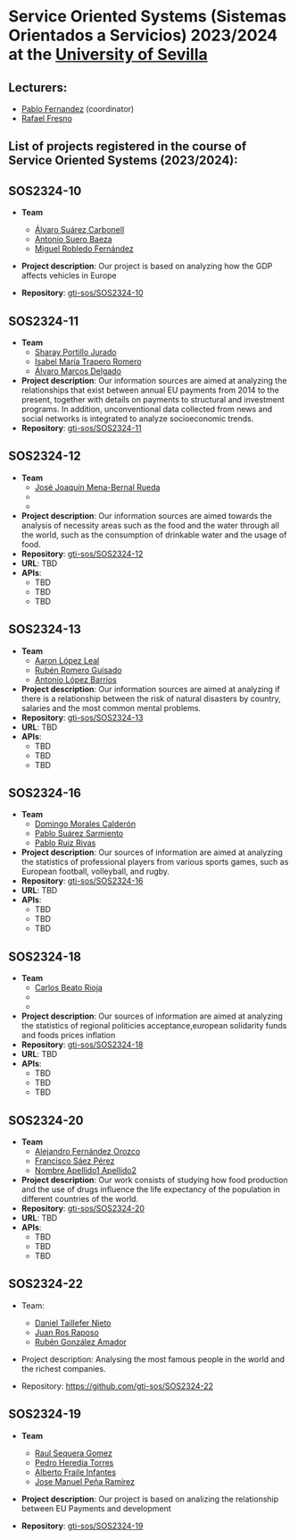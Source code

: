 Service Oriented Systems (Sistemas Orientados a Servicios) 2023/2024 at the [University of Sevilla](https://www.us.es)
====================

Lecturers:
--
 - [Pablo Fernandez](https://github.com/pafmon) (coordinator)
 - [Rafael Fresno](https://github.com/raffrearaUS)
 

List of projects registered in the course of **Service Oriented Systems** (2023/2024):
--

## SOS2324-10

- **Team**
  - [Álvaro Suárez Carbonell](https://github.com/suarovski)
  - [Antonio Suero Baeza](https://github.com/antsuebae)
  - [Miguel Robledo Fernández](https://github.com/g3nesis333)

- **Project description**: Our project is based on analyzing how the GDP affects vehicles in Europe

- **Repository**: [gti-sos/SOS2324-10](https://github.com/gti-sos/SOS2324-10)

## SOS2324-11

- **Team**
  - [Sharay Portillo Jurado](https://github.com/Sharay07)
  - [Isabel María Trapero Romero](https://github.com/isabeltrapero)
  - [Álvaro Marcos Delgado](https://github.com/markete03)
- **Project description**: Our information sources are aimed at analyzing the relationships that exist between annual EU payments from 2014 to the present, together with details on payments to structural and investment programs. In addition, unconventional data collected from news and social networks is integrated to analyze socioeconomic trends.
- **Repository**: [gti-sos/SOS2324-11](https://github.com/gti-sos/SOS2324-11)

## SOS2324-12
- **Team**
  - [José Joaquín Mena-Bernal Rueda](https://github.com/josmenrue)
  - 
  - 
- **Project description**: Our information sources are aimed towards the analysis of necessity areas such as the food and the water through all the world, such as the consumption of drinkable water and the usage of food.
- **Repository**: [gti-sos/SOS2324-12](https://github.com/gti-sos/SOS2324-12)
- **URL**: TBD
-  **APIs**:
    - TBD
    - TBD
    - TBD

## SOS2324-13

- **Team**
  - [Aaron López Leal](https://github.com/aaronlopezleal)
  - [Rubén Romero Guisado](https://github.com/rubromgui)
  - [Antonio López Barrios](https://github.com/antlopbar)
- **Project description**: Our information sources are aimed at analyzing if there is a relationship between the risk of natural disasters by country, salaries and the most common mental problems.
- **Repository**: [gti-sos/SOS2324-13](https://github.com/gti-sos/SOS2324-13)
- **URL**: TBD
-  **APIs**:
    - TBD
    - TBD
    - TBD

## SOS2324-16

- **Team**
   - [Domingo Morales Calderón](https://github.com/Domingo-Morales-TI-Grupo4)
   - [Pablo Suárez Sarmiento](https://github.com/Pablosuasar)
   - [Pablo Ruiz Rivas](https://github.com/pablorivast)
- **Project description**: Our sources of information are aimed at analyzing the statistics of professional players from various sports games, such as European football, volleyball, and rugby.
- **Repository**: [gti-sos/SOS2324-16](https://github.com/gti-sos/SOS2324-16)
- **URL**: TBD
-  **APIs**:
    - TBD
    - TBD
    - TBD



## SOS2324-18

- **Team**
   - [Carlos Beato Rioja](https://github.com/carbeario)
   - []()
   - []()
- **Project description**: Our sources of information are aimed at analyzing the statistics of regional politicies acceptance,european solidarity funds and foods prices inflation
- **Repository**: [gti-sos/SOS2324-18](https://github.com/gti-sos/SOS2324-18)
- **URL**: TBD
-  **APIs**:
    - TBD
    - TBD
    - TBD





## SOS2324-20

- **Team**
  - [Alejandro Fernández Orozco](https://github.com/Alexfer02)
  - [Francisco Sáez Pérez](https://github.com/C1sko)
  - [Nombre Apellido1 Apellido2](https://github.com/usuarioGIthub)
- **Project description**: Our work consists of studying how food production and the use of drugs influence the life expectancy of the population in different countries of the world.
- **Repository**: [gti-sos/SOS2324-20](https://github.com/gti-sos/SOS2324-20)
- **URL**: TBD
-  **APIs**:
    - TBD
    - TBD
    - TBD
## SOS2324-22

- Team:
  - [Daniel Taillefer Nieto](https://github.com/dantainie)
  - [Juan Ros Raposo](https://github.com/juarosrap)
  - [Rubén González Amador](https://github.com/rubgonama) 

- Project description: Analysing the most famous people in the world
and the richest companies.

- Repository: https://github.com/gti-sos/SOS2324-22




## SOS2324-19

- **Team**
  - [Raul Sequera Gomez](https://github.com/raulsequera)
  - [Pedro Heredia Torres](https://github.com/Pedro-Heredia)
  - [Alberto Fraile Infantes](https://github.com/Albertof03)
  - [Jose Manuel Peña Ramírez](https://github.com/jpenrrami)

- **Project description**: Our project is based on analizing the relationship between EU Payments and development

- **Repository**: [gti-sos/SOS2324-19](https://github.com/gti-sos/SOS2324-19)
